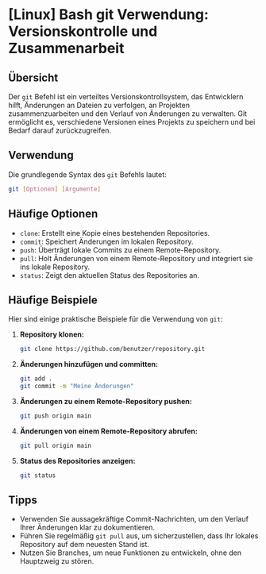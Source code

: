 # [Linux] Bash git Verwendung: Versionskontrolle und Zusammenarbeit

## Übersicht
Der `git` Befehl ist ein verteiltes Versionskontrollsystem, das Entwicklern hilft, Änderungen an Dateien zu verfolgen, an Projekten zusammenzuarbeiten und den Verlauf von Änderungen zu verwalten. Git ermöglicht es, verschiedene Versionen eines Projekts zu speichern und bei Bedarf darauf zurückzugreifen.

## Verwendung
Die grundlegende Syntax des `git` Befehls lautet:

```bash
git [Optionen] [Argumente]
```

## Häufige Optionen
- `clone`: Erstellt eine Kopie eines bestehenden Repositories.
- `commit`: Speichert Änderungen im lokalen Repository.
- `push`: Überträgt lokale Commits zu einem Remote-Repository.
- `pull`: Holt Änderungen von einem Remote-Repository und integriert sie ins lokale Repository.
- `status`: Zeigt den aktuellen Status des Repositories an.

## Häufige Beispiele
Hier sind einige praktische Beispiele für die Verwendung von `git`:

1. **Repository klonen:**
   ```bash
   git clone https://github.com/benutzer/repository.git
   ```

2. **Änderungen hinzufügen und committen:**
   ```bash
   git add .
   git commit -m "Meine Änderungen"
   ```

3. **Änderungen zu einem Remote-Repository pushen:**
   ```bash
   git push origin main
   ```

4. **Änderungen von einem Remote-Repository abrufen:**
   ```bash
   git pull origin main
   ```

5. **Status des Repositories anzeigen:**
   ```bash
   git status
   ```

## Tipps
- Verwenden Sie aussagekräftige Commit-Nachrichten, um den Verlauf Ihrer Änderungen klar zu dokumentieren.
- Führen Sie regelmäßig `git pull` aus, um sicherzustellen, dass Ihr lokales Repository auf dem neuesten Stand ist.
- Nutzen Sie Branches, um neue Funktionen zu entwickeln, ohne den Hauptzweig zu stören.